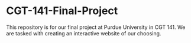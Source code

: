# CGT-141-Final-Project
This repository is for our final project at Purdue University in CGT 141. We are tasked with creating an interactive website of our choosing.

